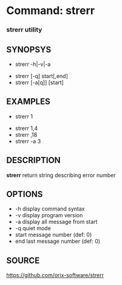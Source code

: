 # Command: strerr

### strerr utility

## SYNOPSYS
+ strerr -h|-v|-a
* strerr [-q] start[,end]
* strerr [-a[q]] [start]

## EXAMPLES
+ strerr 1
* strerr 1,4
* strerr ,18
* strerr -a 3

## DESCRIPTION
**strerr** return string describing error number

## OPTIONS
*  -h
   display command syntax
*  -v
   display program version
*  -a
   display all message from start
*  -q
   quiet mode
* start
   message number (def: 0)
* end
   last message number (def: 0)

## SOURCE
https://github.com/orix-software/strerr

